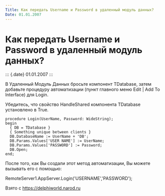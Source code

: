 ```yaml
---
Title: Как передать Username и Password в удаленный модуль данных?
Date: 01.01.2007
---
```



Как передать Username и Password в удаленный модуль данных?
===========================================================

::: {.date}
01.01.2007
:::

В Удаленный Модуль Данных бросьте компонент TDatabase, затем добавьте
процедуру автоматизации (пункт главного меню Edit \| Add To Interface)
для Login.

Убедитесь, что свойство HandleShared компонента TDatabase установлено в
True.

    procedure Login(UserName, Password: WideString);
    begin
      { DB = TDatabase }
      { Something unique between clients }
      DB.DatabaseName := UserName + 'DB';
      DB.Params.Values['USER NAME'] := UserName;
      DB.Params.Values['PASSWORD'] := Password;
      DB.Open;
    end;

После того, как Вы создали этот метод автоматизации, Вы можете вызывать
его с помощью:

RemoteServer1.AppServer.Login(\'USERNAME\',\'PASSWORD\');

Взято с <https://delphiworld.narod.ru>
